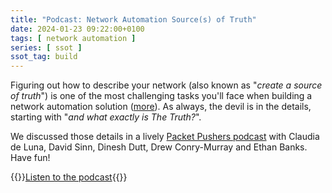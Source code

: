 ```yaml
---
title: "Podcast: Network Automation Source(s) of Truth"
date: 2024-01-23 09:22:00+0100
tags: [ network automation ]
series: [ ssot ]
ssot_tag: build
---
```

Figuring out how to describe your network (also known as "_create a source of truth_") is one of the most challenging tasks you'll face when building a network automation solution ([more](/series/ssot.html)). As always, the devil is in the details, starting with "_and what exactly is The Truth?_".

We discussed those details in a lively [Packet Pushers podcast](https://packetpushers.net/podcasts/heavy-networking/hn717-network-sources-of-truth-a-roundtable-discussion/) with Claudia de Luna,  David Sinn, Dinesh Dutt, Drew Conry-Murray and Ethan Banks. Have fun!

{{<jump>}}[Listen to the podcast](https://packetpushers.net/podcasts/heavy-networking/hn717-network-sources-of-truth-a-roundtable-discussion/){{</jump>}}